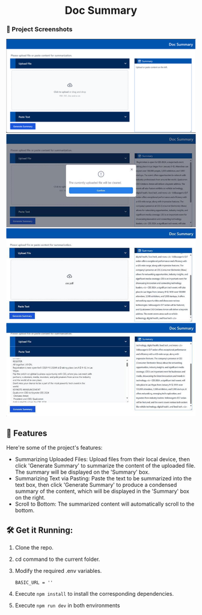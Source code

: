 <h1 align="center" id="title">Doc Summary</h1>

### 📸 Project Screenshots

![project-screenshot](../../../assets/img/docSum_ui_upload.png)
![project-screenshot](../../../assets/img/docSum_ui_exchange.png)
![project-screenshot](../../../assets/img/docSum_ui_response.png)
![project-screenshot](../../../assets/img/docSum_ui_text.png)

<h2>🧐 Features</h2>

Here're some of the project's features:

- Summarizing Uploaded Files: Upload files from their local device, then click 'Generate Summary' to summarize the content of the uploaded file. The summary will be displayed on the 'Summary' box.
- Summarizing Text via Pasting: Paste the text to be summarized into the text box, then click 'Generate Summary' to produce a condensed summary of the content, which will be displayed in the 'Summary' box on the right.
- Scroll to Bottom: The summarized content will automatically scroll to the bottom.

<h2>🛠️ Get it Running:</h2>

1. Clone the repo.

2. cd command to the current folder.

3. Modify the required .env variables.
   ```
   BASIC_URL = ''
   ```
4. Execute `npm install` to install the corresponding dependencies.

5. Execute `npm run dev` in both environments
